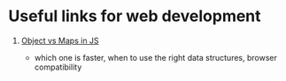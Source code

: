 # Useful links for web development

1. [Object vs Maps in JS](https://www.zhenghao.io/posts/object-vs-map)

   - which one is faster, when to use the right data structures, browser compatibility
